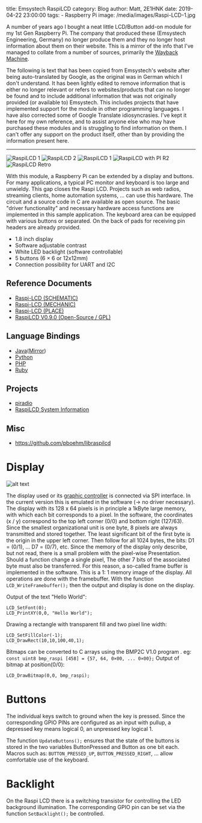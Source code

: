 title: Emsystech RaspiLCD
category: Blog
author: Matt, 2E1HNK
date: 2019-04-22 23:00:00
tags:
    - Raspberry Pi
image: /media/images/Raspi-LCD-1.jpg


A number of years ago I bought a neat little LCD/Button add-on module for my 1st Gen Raspberry Pi. The company that produced these (Emsystech Engineering, Germany) no longer produce them and they no longer host information about them on their website. This is a mirror of the info that I've managed to collate from a number of sources, primarily the [Wayback Machine](https://archive.org/web/).

The following is text that has been copied from Emsystech's website after being auto-translated by Google, as the original was in German which I don't understand. It has been lightly edited to remove information that is either no longer relevant or refers to websites/products that can no longer be found and to include additional information that was not originally provided (or available to) Emsystech. This includes projects that have implemented support for the module in other programming languages. I have also corrected some of Google Translate idiosyncrasies. I've kept it here for my own reference, and to assist anyone else who may have purchased these modules and is struggling to find information on them. I can't offer any support on the product itself, other than by providing the information present here.

<hr />

![RaspiLCD 1](/media/images/raspberrypi-lcd-display-1.jpg "RaspiLCD 1")
![RaspiLCD 2](/media/images/raspberrypi-lcd-display-2.jpg "RaspiLCD 2")
![RaspiLCD 1](/media/images/Raspi-LCD-1.jpg "RaspiLCD 1")
![RaspiLCD with PI R2](/media/images/Raspi-LCD-Mit-Rev2.0.jpg "RaspiLCD with RPi 2")
![RaspiLCD Retro](/media/images/Raspi-LCD-Retro-1.jpg "RaspiLCD Retro")

With this module, a Raspberry Pi can be extended by a display and buttons. For many applications, a typical PC monitor and keyboard is too large and unwieldy. This gap closes the Raspi LCD. Projects such as web radios, streaming clients, home automation systems, ... can use this hardware. The circuit and a source code in C are available as open source. The basic "driver functionality" and necessary hardware access functions are implemented in this sample application. The keyboard area can be equipped with various buttons or separated. On the back of pads for receiving pin headers are already provided.


* 1.8 inch display
* Software adjustable contrast
* White LED backlight (software controllable)
* 5 buttons (6 × 6 or 12x12mm)
* Connection possibility for UART and I2C

## Reference Documents
* [Raspi-LCD (SCHEMATIC)](/media/pdf/Raspi-LCD-SCHEMATIC.pdf)
* [Raspi-LCD (MECHANIC)](/media/pdf/Raspi-LCD-MECHANIC.pdf)
* [Raspi-LCD (PLACE)](/media/pdf/Raspi-LCD-PLACE.pdf)
* [RaspiLCD V0.9.0 (Open-Source / GPL)](/media/zip/RaspiLCD-V0.9.0.zip)

## Language Bindings
* [Java](https://github.com/StephanBeutel/RaspiLCD)([Mirror](/media/zip/RaspiLCD-master.zip))
* [Python](https://bitbucket.org/Svedrin/raspilcd)
* [PHP](https://web.archive.org/web/20150112053140/http://www.nook24.eu/?p=678)
* [Ruby](https://github.com/tillmo/raspi_lcd)

## Projects
* [piradio](https://github.com/dbader/piradio)
* [RaspiLCD System Information](https://github.com/individual-it/RaspiLCDSysinfo)

## Misc
* https://github.com/pboehm/libraspilcd

# Display

![alt text](/media/images/RaspiLCD-memory.png "RaspiLCD Memory")

The display used or its [graphic controller](/media/pdf/NT7532.pdf) is connected via SPI interface. In the current version this is emulated in the software (-> no driver necessary). The display with its 128 x 64 pixels is in principle a 1kByte large memory, with which each bit corresponds to a pixel. In the software, the coordinates (x / y) correspond to the top left corner (0/0) and bottom right (127/63). Since the smallest organizational unit is one byte, 8 pixels are always transmitted and stored together. The least significant bit of the first byte is the origin in the upper left corner. Then follow for all 1024 bytes, the bits: D1 = (0/1), ... D7 = (0/7), etc. Since the memory of the display only describe, but not read, there is a small problem with the pixel-wise Presentation. Should a function change a single pixel, The other 7 bits of the associated byte must also be transferred. For this reason, a so-called frame buffer is implemented in the software. This is a 1: 1 memory image of the display. All operations are done with the framebuffer. With the function `LCD_WriteFramebuffer();` then the output and display is done on the display.

Output of the text "Hello World":

```
LCD_SetFont(0);
LCD_PrintXY(0,0, "Hello World");
```

Drawing a rectangle with transparent fill and two pixel line width:

```
LCD_SetFillColor(-1);
LCD_DrawRect(10,10,100,40,1);
```

Bitmaps can be converted to C arrays using the BMP2C V1.0 program  . eg: `const uint8 bmp_raspi [458] = {57, 64, 0×00, ... 0×00};`
Output of bitmap at position(0/0):
```
LCD_DrawBitmap(0,0, bmp_raspi);
```

# Buttons

The individual keys switch to ground when the key is pressed. Since the corresponding GPIO PINs are configured as an input with pullup, a depressed key means logical 0, an unpressed key logical 1.

The function `UpdateButtons();` ensures that the state of the buttons is stored in the two variables ButtonPressed and Button as one bit each. Macros such as: `BUTTON_PRESSED_UP`, `BUTTON_PRESSED_RIGHT`, ... allow comfortable use of the keyboard.

# Backlight

On the Raspi LCD there is a switching transistor for controlling the LED background illumination. The corresponding GPIO pin can be set via the function `SetBacklight();` be controlled.
